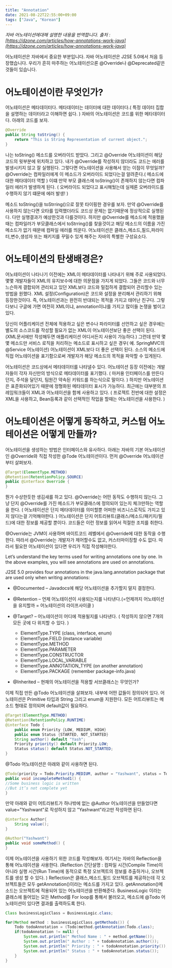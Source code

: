 ```yaml
---
title: "Annotation"
date: 2021-08-22T22:55:00+09:00
tags: ["Java", "Korean"]
---
```


_자바 어노테이션에대해 설명한 내용을 번역합니다. 출처 : [https://dzone.com/articles/how-annotations-work-java](https://dzone.com/articles/how-annotations-work-java)_

어노테이션은 자바에서 중요한 부분입니다. 자바 어노테이션은 J2SE 5.0에서 처음 등장했습니다. 우리가 흔히 마주하는 어노테이션으론 @Override나 @Deprecated같은 것들이 있습니다.

# 어노테이션이란 무엇인가?
어노테이션은 메타데이터다. 메타데이터는 데이터에 대한 데이터다.( 특정 데이터 집합을 설명하는 데이터라고 이해하면 쉽다. ) 자바의 어노테이션은 코드를 위한 메타데이터다. 아래의 코드를 보자.  
```java
@Override
public String toString() {
    return "This is String Representation of current object.";
}
```
나는 toString() 메소드를 오버라이드 받았다. 그리고 @Override 어노테이션이 해당 코드의 윗부분에 위치하고 있다. 내가 @Override를 작성하지 않더라도 코드는 에러를 발생시키지 않고 잘 실행된다. 
그렇다면 어노테이션을 사용해서 얻는 이점이 무엇일까? @Override는 컴파일러에게 이 메소드가 오버라이드 되었다는걸 알려준다.( 메소드에 대한 메타데이터 역할 ) 이떄 만약 부모 클래스에 toString()이 존재하지 않는다면 컴파일러 에러가 발생하게 된다. ( 오버라이드 되었다고 표시해뒀는데 실제론 오버라이드를 수행하지 않기 떄문에 에러 발생! )

메소드 toString()을 toStrring()으로 잘못 타이핑한 경우를 보자. 만약 @Override를 사용하지 않는다면 오타를 입력했더라도 코드상 문제는 없기때문에 정상적으로 실행된다. 다만 실행결과가 예상한것과 다를것이다. 하지만 @Override를 메소드에 적용했을때는 컴파일러가 부모클래스에서 toStrring()를 찾을것이고 해당 메소드의 이름을 가진 메소드가 없기 때문에 컴파일 에러를 띄운다.
어노테이션은 클래스,메소드,필드,파라미터,변수,생성자 또는 패키지를 꾸밀수 있게 해주는 자바의 특별한 구성요소다.


# 어노테이션의 탄생배경은?
어노테이션이 나타나기 이전에는 XML이 메타데이터를 나타내기 위해 주로 사용되었다. 몇몇 개발자들이 XML의 유지보수에 대한 의문점을 가지게 되었다. 그들은 코드와 너무 느슨하게 결합되어 관리되고 있던 XML보다 코드와 밀접하게 결합되어 관리할수 있는 방법을 원했다. XML 설정(Configuration)은 코드와 설정을 분리해서 관리하기 위해 등장한것이다. 즉, 어노테이션과는 완전히 반대되는 목적을 가지고 태어난 친구다. 그렇다보니 구글에 가면 여전히 XML이냐, annotation이냐를 가지고 많이들 논쟁을 벌이고 있다. 

당신이 어플리케이션 전체에 적용하고 싶은 변수나 파라미터를 선언하고 싶은 경우에는 별도의 소스코드를 작성할 필요가 없는 XML이 어노테이션보단 좋은 선택이 된다.(XML문서에만 작성해두면 애플리케이션 어디서든지 사용이 가능하다.) 그런데 만약 몇몇 메소드만 서비스 로직을 처리하는 메소드로 표시하고 싶은 경우( 예. SpringMVC의 @Service 어노테이션) 어노테이션이 XML보다 더 좋은 선택이 된다. 소스의 메소드에 직접 어노테이션을 표기함으로써 개발자가 해당 메소드의 목적을 파악할 수 있게된다.

어노테이션은 코드상에서 메타데이터를 나타낼수 있다. 어노테이션 등장 이전에는 개발자들이 각자 자신만의 방식으로 메타데이터를 표기했다. ( 마커용 인터페이스를 만든다던지, 주석을 달던지, 팀원간 약속된 키워드를 하는식으로 말이다. ) 하지만 어노테이션은 표준화되어있기 때문에 정형화된 메타데이터 표시가 가능하다.
최근에는 대부분의 프레임워크들이 XML과 어노테이션을 함께 사용하고 있다. ( 프로젝트 전반에 대한 설정은 XML을 사용하고, Bean등록과 같이 선택적인 작업을 할때는 어노테이션을 사용한다. )

# 어노테이션은 어떻게 동작하고, 커스텀 어노테이션은 어떻게 만들까?

어노테이션을 생성하는 방법은 인터페이스와 유사하다. 아래는 자바의 기본 어노테이션인 @Override와 직접 작성한 @Tode 어노테이션이다. 먼저 @Override 어노테이션부터 살펴보자.

```java
@Target(ElementType.METHOD)
@Retention(RetentionPolicy.SOURCE)
public @interface Override {
}
```

뭔가 수상한듯한 생김새를 하고 있다. @Override는 어떤 동작도 수행하지 않는다. 그냥 단지 @Override를 가진 메소드가 부모클래스에 정의되어 있는지 체크만하는 역할을 한다. ( 어노테이션은 단지 메타데이터를 의미할뿐 어떠한 비즈니스로직도 가지고 있지 않다는걸 기억해야한다. ) 
어노테이션은 단지 어트리뷰트(클래스/메소드/패키지/필드)에 대한 정보를 제공할 뿐이다. 코드들은 이런 정보를 읽어서 적절한 조치를 취한다. 

@Override는 JVM이 사용하며 바이트코드 레벨에서 @Override에 대한 동작을 수행한다. 따라서 @Override는 개발자가 제어할수도 없고, 커스터마이징할 수도 없다. 따라서 필요한 어노테이션이 있다면 우리가 직접 작성해야한다. 

Let’s understand the key terms used for writing annotations one by one. In the above examples, you will see annotations are used on annotations.

J2SE 5.0 provides four annotations in the java.lang.annotation package that are used only when writing annotations:

+ @Documented  – Javadocs에 해당 어노테이션을 추가할지 말지 결정한다. 
+ @Retention  – 언제 어노테이션이 사용되는지를 나타낸다.(=언제까지 어노테이션을 유지할까 = 어노테이션의 라이프사이클 )
+ @Target?  – 어노테이션이 어디에 적용될지를 나타낸다. ( 작성하지 않으면 7개의 모든 곳에 다 위치할 수 있다. )
    + ElementType.TYPE (class, interface, enum)
    + ElementType.FIELD (instance variable)
    + ElementType.METHOD
    + ElementType.PARAMETER
    + ElementType.CONSTRUCTOR
    + ElementType.LOCAL_VARIABLE
    + ElementType.ANNOTATION_TYPE (on another annotation)
    + ElementType.PACKAGE (remember package-info.java)

+ @Inherited  – 현재의 어노테이션을 적용할 서브클래스는 무엇인가?



이제 직접 만든 @Todo 어노테이션을 살펴보자. 내부에 어떤 값들이 정의되어 있다. 
어노테이션은 Primitive 타입과 String 그리고 enum을 지원한다. 모든 어트리뷰트는 메소드 형태로 정의되며 default값이 필요하다. 

```java
@Target(ElementType.METHOD)
@Retention(RetentionPolicy.RUNTIME)
@interface Todo {
    public enum Priority {LOW, MEDIUM, HIGH}
    public enum Status {STARTED, NOT_STARTED}
    String author() default "Yash";
    Priority priority() default Priority.LOW;
    Status status() default Status.NOT_STARTED;
}

```

@Todo 어노테이션은 아래와 같이 사용하면 된다. 
```java
@Todo(priority = Todo.Priority.MEDIUM, author = "Yashwant", status = Todo.Status.STARTED)
public void incompleteMethod1() {
//Some business logic is written
//But it’s not complete yet
}
```

만약 아래와 같이 어트리뷰트가 하나밖에 없는 @Author 어노테이션을 만들었다면 value="Yashwant"로 작성하지 않고 "Yashwant"라고만 작성하면 된다. 
```java
@interface Author{
    String value();
}
```
```java
@Author("Yashwant")
public void someMethod() {
}
```

이제 어노테이션을 사용하기 위한 코드를 작성해보자. 여기서는 자바의 Reflection을 통해 어노테이션을 사용한다. (Reflection 간단설명 : 컴파일 시간(Compile Time)이 아니라 실행 시간(Run Time)에 동적으로 특정 오브젝트의 정보를 추출하거나, 오브젝트를 생성 할 수 있다. )
Reflection은 클래스,메소드,필드 오브젝트를 제공하는데 각 오브젝트들은 모두 getAnnotation()이라는 메소드를 가지고 있다. getAnnotation()메소드는 오브젝트에 적용되어 있는 어노테이션을 반환해준다. 
BusinessLogic 이라는 클래스에 들어있는 모든 Method를 For loop를 통해서 불러오고, 메소드에 @Todo 어노테이션이 있다면 결과를 출력하도록 한다. 

```java
Class businessLogicClass = BusinessLogic.class;

for(Method method : businessLogicClass.getMethods()) {
    Todo todoAnnotation = (Todo)method.getAnnotation(Todo.class);
    if(todoAnnotation != null) {
        System.out.println(" Method Name : " + method.getName());
        System.out.println(" Author : " + todoAnnotation.author());
        System.out.println(" Priority : " + todoAnnotation.priority());
        System.out.println(" Status : " + todoAnnotation.status());
    }
}

```



